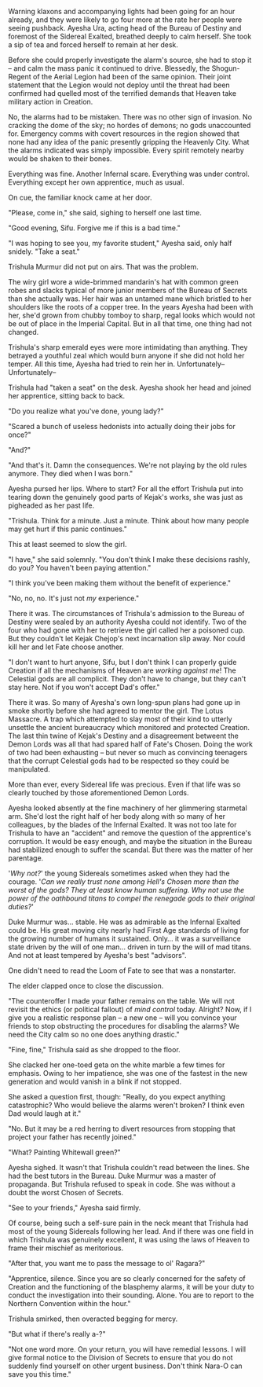Warning klaxons and accompanying lights had been going for an hour already, and they were likely to go four more at the rate her people were seeing pushback. Ayesha Ura, acting head of the Bureau of Destiny and foremost of the Sidereal Exalted, breathed deeply to calm herself. She took a sip of tea and forced herself to remain at her desk.

Before she could properly investigate the alarm's source, she had to stop it – and calm the mass panic it continued to drive. Blessedly, the Shogun-Regent of the Aerial Legion had been of the same opinion. Their joint statement that the Legion would not deploy until the threat had been confirmed had quelled most of the terrified demands that Heaven take military action in Creation.

No, the alarms had to be mistaken. There was no other sign of invasion. No cracking the dome of the sky; no hordes of demons; no gods unaccounted for. Emergency comms with covert resources in the region showed that none had any idea of the panic presently gripping the Heavenly City. What the alarms indicated was simply impossible. Every spirit remotely nearby would be shaken to their bones.

Everything was fine. Another Infernal scare. Everything was under control. Everything except her own apprentice, much as usual.

On cue, the familiar knock came at her door.

"Please, come in," she said, sighing to herself one last time.

"Good evening, Sifu. Forgive me if this is a bad time."

"I was hoping to see you, my favorite student," Ayesha said, only half snidely. "Take a seat."

Trishula Murmur did not put on airs. That was the problem.

The wiry girl wore a wide-brimmed mandarin's hat with common green robes and slacks typical of more junior members of the Bureau of Secrets than she actually was. Her hair was an untamed mane which bristled to her shoulders like the roots of a copper tree. In the years Ayesha had been with her, she'd grown from chubby tomboy to sharp, regal looks which would not be out of place in the Imperial Capital. But in all that time, one thing had not changed.

Trishula's sharp emerald eyes were more intimidating than anything. They betrayed a youthful zeal which would burn anyone if she did not hold her temper. All this time, Ayesha had tried to rein her in. Unfortunately– Unfortunately–

Trishula had "taken a seat" on the desk. Ayesha shook her head and joined her apprentice, sitting back to back.

"Do you realize what you've done, young lady?"

"Scared a bunch of useless hedonists into actually doing their jobs for once?"

"And?"

"And that's it. Damn the consequences. We're not playing by the old rules anymore. They died when I was born."

Ayesha pursed her lips. Where to start? For all the effort Trishula put into tearing down the genuinely good parts of Kejak's works, she was just as pigheaded as her past life.

"Trishula. Think for a minute. Just a minute. Think about how many people may get hurt if this panic continues."

This at least seemed to slow the girl.

"I have," she said solemnly. "You don't think I make these decisions rashly, do you? You haven't been paying attention."

"I think you've been making them without the benefit of experience."

"No, no, no. It's just not _my_ experience."

There it was. The circumstances of Trishula's admission to the Bureau of Destiny were sealed by an authority Ayesha could not identify. Two of the four who had gone with her to retrieve the girl called her a poisoned cup. But they couldn't let Kejak Chejop's next incarnation slip away. Nor could kill her and let Fate choose another.

"I don't want to hurt anyone, Sifu, but I don't think I can properly guide Creation if all the mechanisms of Heaven are _working against me_! The Celestial gods are all complicit. They don't have to change, but they can't stay here. Not if you won't accept Dad's offer."

There it was. So many of Ayesha's own long-spun plans had gone up in smoke shortly before she had agreed to mentor the girl. The Lotus Massacre. A trap which attempted to slay most of their kind to utterly unsettle the ancient bureaucracy which monitored and protected Creation. The last thin twine of Kejak's Destiny and a disagreement betweent the Demon Lords was all that had spared half of Fate's Chosen. Doing the work of two had been exhausting – but never so much as convincing teenagers that the corrupt Celestial gods had to be respected so they could be manipulated.

More than ever, every Sidereal life was precious. Even if that life was so clearly touched by those aforementioned Demon Lords.

Ayesha looked absently at the fine machinery of her glimmering starmetal arm. She'd lost the right half of her body along with so many of her colleagues, by the blades of the Infernal Exalted. It was not too late for Trishula to have an "accident" and remove the question of the apprentice's corruption. It would be easy enough, and maybe the situation in the Bureau had stabilized enough to suffer the scandal. But there was the matter of her parentage.

'_Why not?_' the young Sidereals sometimes asked when they had the courage. '_Can we really trust none among Hell's Chosen more than the worst of the gods? They at least know human suffering. Why not use the power of the oathbound titans to compel the renegade gods to their original duties?_'

Duke Murmur was… stable. He was as admirable as the Infernal Exalted could be. His great moving city nearly had First Age standards of living for the growing number of humans it sustained. Only… it was a surveillance state driven by the will of one man… driven in turn by the will of mad titans. And not at least tempered by Ayesha's best "advisors".

One didn't need to read the Loom of Fate to see that was a nonstarter.

The elder clapped once to close the discussion.

"The counteroffer I made your father remains on the table. We will not revisit the ethics (or political fallout) of _mind control_ today. Alright? Now, if I give you a realistic response plan – a new one – will you convince your friends to stop obstructing the procedures for disabling the alarms? We need the City calm so no one does anything drastic."

"Fine, fine," Trishula said as she dropped to the floor.

She clacked her one-toed geta on the white marble a few times for emphasis. Owing to her impatience, she was one of the fastest in the new generation and would vanish in a blink if not stopped.

She asked a question first, though: "Really, do you expect anything catastrophic? Who would believe the alarms weren't broken? I think even Dad would laugh at it."

"No. But it may be a red herring to divert resources from stopping that project your father has recently joined."

"What? Painting Whitewall green?"

Ayesha sighed. It wasn't that Trishula couldn't read between the lines. She had the best tutors in the Bureau. Duke Murmur was a master of propaganda. But Trishula refused to speak in code. She was without a doubt the worst Chosen of Secrets.

"See to your friends," Ayesha said firmly.

Of course, being such a self-sure pain in the neck meant that Trishula had most of the young Sidereals following her lead. And if there was one field in which Trishula was genuinely excellent, it was using the laws of Heaven to frame their mischief as meritorious.

"After that, you want me to pass the message to ol' Ragara?"

"Apprentice, silence. Since you are so clearly concerned for the safety of Creation and the functioning of the blasphemy alarms, it will be your duty to conduct the investigation into their sounding. Alone. You are to report to the Northern Convention within the hour."

Trishula smirked, then overacted begging for mercy.

"But what if there's really a-?"

"Not one word more. On your return, you will have remedial lessons. I will give formal notice to the Division of Secrets to ensure that you do not suddenly find yourself on other urgent business. Don't think Nara-O can save you this time."
